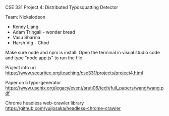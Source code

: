 CSE 331 Project 4: Distributed Typosquatting Detector

Team: Nickelodeon
- Kenny Liang
- Adam Tringali - wonder bread
- Vasu Sharma 
- Harsh Vig  - Chod

Make sure node and npm is install. Open the terminal in visual studio code and type "node app.js" to run the file

Project info url
https://www.securitee.org/teaching/cse331/projects/project4.html

Paper on 5 typo-generator
https://www.usenix.org/legacy/event/sruti06/tech/full_papers/wang/wang.pdf

Chrome headless web-crawler library
https://github.com/yujiosaka/headless-chrome-crawler
